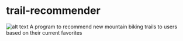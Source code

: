 # trail-recommender
![alt text](https://images.squarespace-cdn.com/content/v1/6168fb323f6d7a41eeece616/1635732697571-71L9D53IT5JOW8AA6CQN/DSC_0327-HIGHLINE.png)
A program to recommend new mountain biking trails to users based on their current favorites
